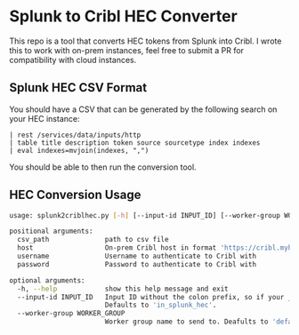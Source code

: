 # Splunk to Cribl HEC Converter

This repo is a tool that converts HEC tokens from Splunk into Cribl. I wrote this to work with on-prem instances, feel free to submit a PR for compatibility with cloud instances.

## Splunk HEC CSV Format

You should have a CSV that can be generated by the following search on your HEC instance:

```spl
| rest /services/data/inputs/http
| table title description token source sourcetype index indexes
| eval indexes=mvjoin(indexes, ",")
```

You should be able to then run the conversion tool.

## HEC Conversion Usage

```bash
usage: splunk2criblhec.py [-h] [--input-id INPUT_ID] [--worker-group WORKER_GROUP] csv_path host username password

positional arguments:
  csv_path              path to csv file
  host                  On-prem Cribl host in format 'https://cribl.myhost'
  username              Username to authenticate to Cribl with
  password              Password to authenticate to Cribl with

optional arguments:
  -h, --help            show this help message and exit
  --input-id INPUT_ID   Input ID without the colon prefix, so if your __inputId=='splunk_hec:in_splunk_hec', you would put 'in_splunk_hec'.
                        Defaults to 'in_splunk_hec'.
  --worker-group WORKER_GROUP
                        Worker group name to send to. Deafults to 'default'.
```
